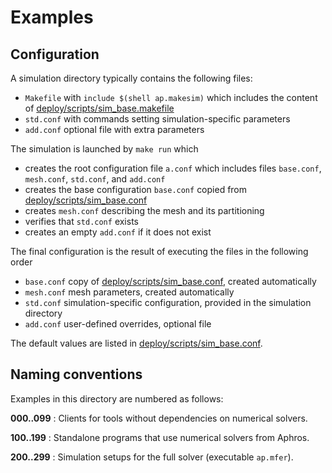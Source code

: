 # Examples

## Configuration

A simulation directory typically contains the following files:

* `Makefile` with `include $(shell ap.makesim)` which includes the content of [deploy/scripts/sim_base.makefile](../deploy/scripts/sim_base.makefile)
* `std.conf` with commands setting simulation-specific parameters
* `add.conf` optional file with extra parameters

The simulation is launched by `make run` which

* creates the root configuration file `a.conf` which includes files `base.conf`, `mesh.conf`, `std.conf`, and `add.conf`
* creates the base configuration `base.conf` copied from [deploy/scripts/sim_base.conf](../deploy/scripts/sim_base.conf)
* creates `mesh.conf` describing the mesh and its partitioning
* verifies that `std.conf` exists
* creates an empty `add.conf` if it does not exist

The final configuration is the result of executing the files in the following order

* `base.conf` copy of [deploy/scripts/sim_base.conf](../deploy/scripts/sim_base.conf), created automatically
* `mesh.conf` mesh parameters, created automatically
* `std.conf` simulation-specific configuration, provided in the simulation directory
* `add.conf` user-defined overrides, optional file

The default values are listed in [deploy/scripts/sim_base.conf](../deploy/scripts/sim_base.conf).

## Naming conventions

Examples in this directory are numbered as follows:

**000..099**
: Clients for tools without dependencies on numerical solvers.

**100..199**
: Standalone programs that use numerical solvers from Aphros.

**200..299**
: Simulation setups for the full solver (executable `ap.mfer`).

